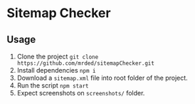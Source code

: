 # Sitemap Checker

## Usage

1. Clone the project `git clone https://github.com/mrded/sitemapChecker.git`
2. Install dependencies `npm i`
3. Download a `sitemap.xml` file into root folder of the project.
4. Run the script `npm start` 
5. Expect screenshots on `screenshots/` folder.
